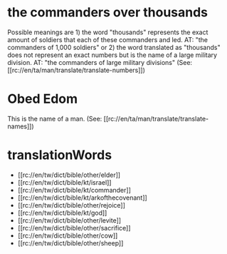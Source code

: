 # the commanders over thousands

Possible meanings are 1) the word "thousands" represents the exact amount of soldiers that each of these commanders and led. AT: "the commanders of 1,000 soldiers" or 2) the word translated as "thousands" does not represent an exact numbers but is the name of a large military division. AT: "the commanders of large military divisions" (See: [[rc://en/ta/man/translate/translate-numbers]])

# Obed Edom

This is the name of a man. (See: [[rc://en/ta/man/translate/translate-names]])

# translationWords

* [[rc://en/tw/dict/bible/other/elder]]
* [[rc://en/tw/dict/bible/kt/israel]]
* [[rc://en/tw/dict/bible/kt/commander]]
* [[rc://en/tw/dict/bible/kt/arkofthecovenant]]
* [[rc://en/tw/dict/bible/other/rejoice]]
* [[rc://en/tw/dict/bible/kt/god]]
* [[rc://en/tw/dict/bible/other/levite]]
* [[rc://en/tw/dict/bible/other/sacrifice]]
* [[rc://en/tw/dict/bible/other/cow]]
* [[rc://en/tw/dict/bible/other/sheep]]
